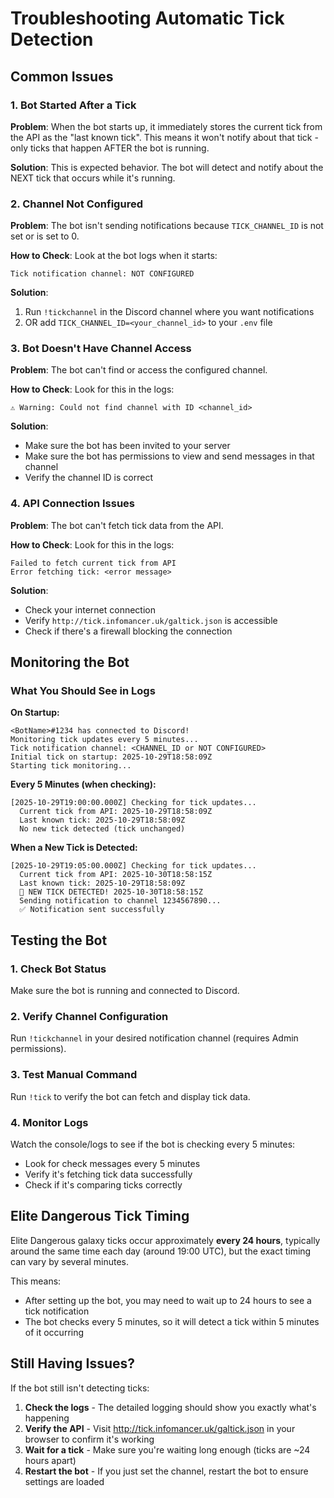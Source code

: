 # Troubleshooting Automatic Tick Detection

## Common Issues

### 1. Bot Started After a Tick
**Problem**: When the bot starts up, it immediately stores the current tick from the API as the "last known tick". This means it won't notify about that tick - only ticks that happen AFTER the bot is running.

**Solution**: This is expected behavior. The bot will detect and notify about the NEXT tick that occurs while it's running.

### 2. Channel Not Configured
**Problem**: The bot isn't sending notifications because `TICK_CHANNEL_ID` is not set or is set to 0.

**How to Check**: Look at the bot logs when it starts:
```
Tick notification channel: NOT CONFIGURED
```

**Solution**: 
1. Run `!tickchannel` in the Discord channel where you want notifications
2. OR add `TICK_CHANNEL_ID=<your_channel_id>` to your `.env` file

### 3. Bot Doesn't Have Channel Access
**Problem**: The bot can't find or access the configured channel.

**How to Check**: Look for this in the logs:
```
⚠️ Warning: Could not find channel with ID <channel_id>
```

**Solution**: 
- Make sure the bot has been invited to your server
- Make sure the bot has permissions to view and send messages in that channel
- Verify the channel ID is correct

### 4. API Connection Issues
**Problem**: The bot can't fetch tick data from the API.

**How to Check**: Look for this in the logs:
```
Failed to fetch current tick from API
Error fetching tick: <error message>
```

**Solution**:
- Check your internet connection
- Verify `http://tick.infomancer.uk/galtick.json` is accessible
- Check if there's a firewall blocking the connection

## Monitoring the Bot

### What You Should See in Logs

**On Startup:**
```
<BotName>#1234 has connected to Discord!
Monitoring tick updates every 5 minutes...
Tick notification channel: <CHANNEL_ID or NOT CONFIGURED>
Initial tick on startup: 2025-10-29T18:58:09Z
Starting tick monitoring...
```

**Every 5 Minutes (when checking):**
```
[2025-10-29T19:00:00.000Z] Checking for tick updates...
  Current tick from API: 2025-10-29T18:58:09Z
  Last known tick: 2025-10-29T18:58:09Z
  No new tick detected (tick unchanged)
```

**When a New Tick is Detected:**
```
[2025-10-29T19:05:00.000Z] Checking for tick updates...
  Current tick from API: 2025-10-30T18:58:15Z
  Last known tick: 2025-10-29T18:58:09Z
  🚨 NEW TICK DETECTED! 2025-10-30T18:58:15Z
  Sending notification to channel 1234567890...
  ✅ Notification sent successfully
```

## Testing the Bot

### 1. Check Bot Status
Make sure the bot is running and connected to Discord.

### 2. Verify Channel Configuration
Run `!tickchannel` in your desired notification channel (requires Admin permissions).

### 3. Test Manual Command
Run `!tick` to verify the bot can fetch and display tick data.

### 4. Monitor Logs
Watch the console/logs to see if the bot is checking every 5 minutes:
- Look for check messages every 5 minutes
- Verify it's fetching tick data successfully
- Check if it's comparing ticks correctly

## Elite Dangerous Tick Timing

Elite Dangerous galaxy ticks occur approximately **every 24 hours**, typically around the same time each day (around 19:00 UTC), but the exact timing can vary by several minutes.

This means:
- After setting up the bot, you may need to wait up to 24 hours to see a tick notification
- The bot checks every 5 minutes, so it will detect a tick within 5 minutes of it occurring

## Still Having Issues?

If the bot still isn't detecting ticks:

1. **Check the logs** - The detailed logging should show you exactly what's happening
2. **Verify the API** - Visit http://tick.infomancer.uk/galtick.json in your browser to confirm it's working
3. **Wait for a tick** - Make sure you're waiting long enough (ticks are ~24 hours apart)
4. **Restart the bot** - If you just set the channel, restart the bot to ensure settings are loaded
